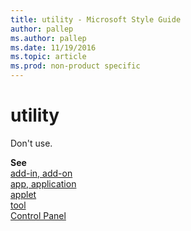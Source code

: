 ```yaml
---
title: utility - Microsoft Style Guide
author: pallep
ms.author: pallep
ms.date: 11/19/2016
ms.topic: article
ms.prod: non-product specific
---
```


# utility

Don't use.

**See**   
[add-in, add-on](/style-guide/a-z-word-list-term-collections/a/add-in-add-on)  
[app, application](/style-guide/a-z-word-list-term-collections/a/app-application)  
[applet](/style-guide/a-z-word-list-term-collections/a/applet)  
[tool](/style-guide/a-z-word-list-term-collections/t/tool)  
[Control Panel](/style-guide/a-z-word-list-term-collections/c/control-panel)
